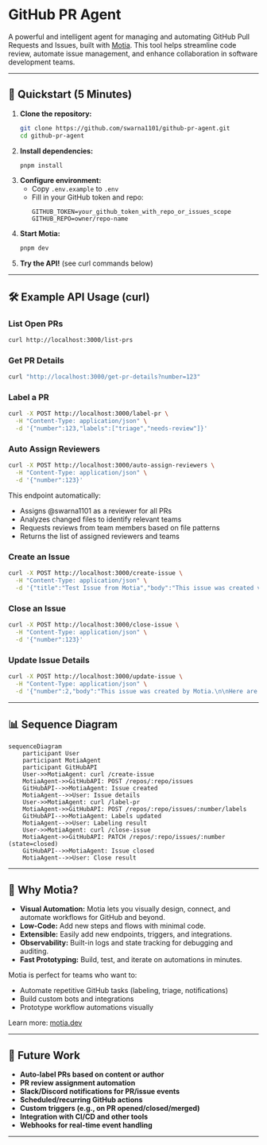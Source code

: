 # GitHub PR Agent


A powerful and intelligent agent for managing and automating GitHub Pull Requests and Issues, built with [Motia](https://motia.dev). This tool helps streamline code review, automate issue management, and enhance collaboration in software development teams.

---

## 🚀 Quickstart (5 Minutes)

1. **Clone the repository:**
   ```bash
   git clone https://github.com/swarna1101/github-pr-agent.git
   cd github-pr-agent
   ```
2. **Install dependencies:**
   ```bash
   pnpm install
   ```
3. **Configure environment:**
    - Copy `.env.example` to `.env`
    - Fill in your GitHub token and repo:
      ```env
      GITHUB_TOKEN=your_github_token_with_repo_or_issues_scope
      GITHUB_REPO=owner/repo-name
      ```
4. **Start Motia:**
   ```bash
   pnpm dev
   ```
5. **Try the API!** (see curl commands below)

---

## 🛠️ Example API Usage (curl)

### List Open PRs
```bash
curl http://localhost:3000/list-prs
```

### Get PR Details
```bash
curl "http://localhost:3000/get-pr-details?number=123"
```

### Label a PR
```bash
curl -X POST http://localhost:3000/label-pr \
  -H "Content-Type: application/json" \
  -d '{"number":123,"labels":["triage","needs-review"]}'
```

### Auto Assign Reviewers
```bash
curl -X POST http://localhost:3000/auto-assign-reviewers \
  -H "Content-Type: application/json" \
  -d '{"number":123}'
```
This endpoint automatically:
- Assigns @swarna1101 as a reviewer for all PRs
- Analyzes changed files to identify relevant teams
- Requests reviews from team members based on file patterns
- Returns the list of assigned reviewers and teams

### Create an Issue
```bash
curl -X POST http://localhost:3000/create-issue \
  -H "Content-Type: application/json" \
  -d '{"title":"Test Issue from Motia","body":"This issue was created via the Motia API.","labels":["bug"]}'
```

### Close an Issue
```bash
curl -X POST http://localhost:3000/close-issue \
  -H "Content-Type: application/json" \
  -d '{"number":123}'
```

### Update Issue Details
```bash
curl -X POST http://localhost:3000/update-issue \
  -H "Content-Type: application/json" \
  -d '{"number":2,"body":"This issue was created by Motia.\n\nHere are more details:\n- This is a demo update\n- Motia can automate GitHub\n- You can add more lines\n- Use this for any workflow\n- Enjoy automation!"}'
```

---

## 📊 Sequence Diagram

```mermaid
sequenceDiagram
    participant User
    participant MotiaAgent
    participant GitHubAPI
    User->>MotiaAgent: curl /create-issue
    MotiaAgent->>GitHubAPI: POST /repos/:repo/issues
    GitHubAPI-->>MotiaAgent: Issue created
    MotiaAgent-->>User: Issue details
    User->>MotiaAgent: curl /label-pr
    MotiaAgent->>GitHubAPI: POST /repos/:repo/issues/:number/labels
    GitHubAPI-->>MotiaAgent: Labels updated
    MotiaAgent-->>User: Labeling result
    User->>MotiaAgent: curl /close-issue
    MotiaAgent->>GitHubAPI: PATCH /repos/:repo/issues/:number (state=closed)
    GitHubAPI-->>MotiaAgent: Issue closed
    MotiaAgent-->>User: Close result
```

---

## 🤖 Why Motia?

- **Visual Automation:** Motia lets you visually design, connect, and automate workflows for GitHub and beyond.
- **Low-Code:** Add new steps and flows with minimal code.
- **Extensible:** Easily add new endpoints, triggers, and integrations.
- **Observability:** Built-in logs and state tracking for debugging and auditing.
- **Fast Prototyping:** Build, test, and iterate on automations in minutes.

Motia is perfect for teams who want to:
- Automate repetitive GitHub tasks (labeling, triage, notifications)
- Build custom bots and integrations
- Prototype workflow automations visually

Learn more: [motia.dev](https://motia.dev)

---

## 🌱 Future Work
- **Auto-label PRs based on content or author**
- **PR review assignment automation**
- **Slack/Discord notifications for PR/issue events**
- **Scheduled/recurring GitHub actions**
- **Custom triggers (e.g., on PR opened/closed/merged)**
- **Integration with CI/CD and other tools**
- **Webhooks for real-time event handling**

---
